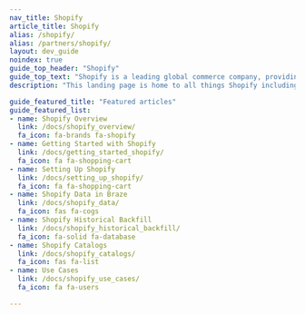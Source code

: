 ```yaml
---
nav_title: Shopify
article_title: Shopify
alias: /shopify/
alias: /partners/shopify/
layout: dev_guide
noindex: true
guide_top_header: "Shopify"
guide_top_text: "Shopify is a leading global commerce company, providing trusted tools to start, grow, market, and manage a retail business of any size. Shopify makes commerce better for everyone with a platform and services that are engineered for reliability while delivering a better shopping experience for consumers everywhere."
description: "This landing page is home to all things Shopify including a Shopify overview, setting up Shopify, Shopify data processing, and more."

guide_featured_title: "Featured articles"
guide_featured_list:
- name: Shopify Overview
  link: /docs/shopify_overview/
  fa_icon: fa-brands fa-shopify
- name: Getting Started with Shopify
  link: /docs/getting_started_shopify/
  fa_icon: fa fa-shopping-cart
- name: Setting Up Shopify
  link: /docs/setting_up_shopify/
  fa_icon: fa fa-shopping-cart
- name: Shopify Data in Braze
  link: /docs/shopify_data/
  fa_icon: fas fa-cogs
- name: Shopify Historical Backfill
  link: /docs/shopify_historical_backfill/
  fa_icon: fa-solid fa-database
- name: Shopify Catalogs
  link: /docs/shopify_catalogs/
  fa_icon: fas fa-list
- name: Use Cases
  link: /docs/shopify_use_cases/
  fa_icon: fa fa-users

---
```

<br><br>